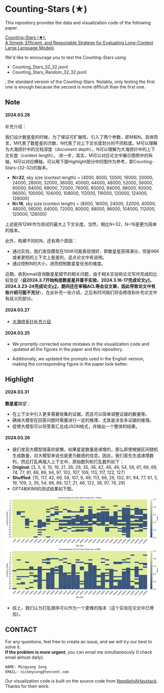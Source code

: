 # Counting-Stars (★)

This repository provides the data and visualization code of the following paper.

[Counting-Stars (★):\
A Simple, Efficient, and Reasonable Strategy for Evaluating Long-Context Large Language Models](https://arxiv.org/pdf/2403.11802v2.pdf)


We'd like to encourage you to test the Counting-Stars using
- Counting_Stars_32_32.jsonl
- Counting_Stars_Random_32_32.jsonl

, the standard version of the Counting-Stars. Notably, only testing the first one is enough because the second is more difficult than the first one.


## Note

#### 2024.03.28

补充介绍：

我们设计数星星的时候，为了保证可扩展性，引入了两个参数，即M和N。具体而言，M代表了数星星的次数，N代表了对上下文长度划分的不同粒度。M可以理解为大海捞针中的文档深度（document depth），N可以理解为大海捞针中的上下文长度（context length）。
进一步，其实，M可以对应论文中展示图例中的纵轴，N可以对应横轴，可以用下面Highlight部分中的图作为参考，即Counting-Stars-(32-32)的版本。
- **N=32**, sky size (context length) = [4000, 8000, 12000, 16000, 20000, 24000, 28000, 32000, 36000, 40000, 44000, 48000, 52000, 56000, 60000, 64000, 68000, 72000, 76000, 80000, 84000, 88000, 92000, 96000, 100000, 104000, 108000, 112000, 116000, 120000, 124000, 128000]
- **N=16**, sky size (context length) = [8000, 16000, 24000, 32000, 40000, 48000, 56000, 64000, 72000, 80000, 88000, 96000, 104000, 112000, 120000, 128000]

上述是将128K作为测试的最大上下文长度。当然，相比N=32，N=16是更为简单的版本。

此外，构建不同的N，还有两个原因：
- 通过实验，我们发现模型在100K可能表现很好，即数星星获得满分，但是96K或者更短的上下文上是差的，这点论文中有说明。
- 通过控制N的大小，进而控制数星星任务的难度。

近期，收到email咨询数星星细节的相关问题，由于相关实验和论文写作完成的比较急促（**自2024.3.7开始构思数星星并着手实验，2024.3.16-17完成论文[v1](https://arxiv.org/abs/2403.11802v1)，2024.3.23-24完成论文[v2](https://arxiv.org/abs/2403.11802v2)，期间还在审稿ACL等会议文章，因此导致论文中有些介绍可能不充分**），在此补充一些介绍，之后有时间我们将会修改和补充论文中有歧义的部分。


#### 2024.03.27

- [大海捞多针补充介绍](supplementary/README.md)

<!-- [The supplementary information about NeedleInAHaystack is available in Chinese.](fig/README.md) -->

#### 2024.03.25

- We promptly corrected some mistakes in the visualization code and updated all the figures in the paper and this repository.

- Additionally, we updated the prompts used in the English version, making the corresponding figure in the paper look better.

## Highlight

#### 2024.03.31

**数星星**期望：
- 在上下文中引入更多需要收集的证据，而且可以简单调整证据的数量等。
- 确保大模型在回答问题时需要进行一定的推理，尤其是涉及多证据的推理。
- 促使大模型可以将答案汇总成JSON格式，并输出一个整体的结果。

#### 2024.03.26

- 我们发现大模型很喜欢偷懒，如果星星数量是递增的，那么即使根据区间随机生成数量，对大模型来说也是更为敏感的信息。因此，我们首先生成递增数列，然后打乱再插入上下文中，原始数列和打乱数列如下：
- **Original**: [3, 5, 9, 15, 19, 21, 26, 29, 35, 38, 42, 46, 49, 54, 58, 61, 66, 69, 74, 77, 81, 86, 89, 94, 97, 102, 107, 109, 113, 117, 122, 127]
- **Shuffled**: [15, 117, 42, 69, 58, 107, 9, 49, 113, 66, 26, 102, 81, 94, 77, 61, 5, 19, 109, 3, 35, 54, 86, 89, 127, 21, 46, 122, 38, 97, 74, 29]
- GPT4和KIMI的测试结果如下图。

![stone_gpt4_kimi_32_32_random](supplementary/stone_gpt4_kimi_32_32_random.png)

- 综上，我们认为打乱顺序可以作为一个更难的版本（这个实验在论文中已增加）。

## CONTACT
For any questions, feel free to create an issue, and we will try our best to solve it. \
**If the problem is more urgent**, you can email me simultaneously (I check email almost daily).
```
NAME: Mingyang Song
EMAIL: nickmysong@tencent.com
```
Our visualization code is built on the source code from [NeedleInAHaystack](https://github.com/gkamradt/LLMTest_NeedleInAHaystack). Thanks for their work.
